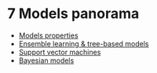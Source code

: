 # 7 Models panorama

- [Models properties](1-models-properties.md)
- [Ensemble learning & tree-based models](2-ensemble-learning-and-tree-based-models.md)
- [Support vector machines](3-support-vector-machines.md)
- [Bayesian models](4-bayesian-models.md)
